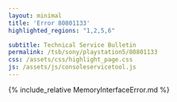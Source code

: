 ```yaml
---
layout: minimal
title: 'Error 80801133'
highlighted_regions: "1,2,5,6"

subtitle: Technical Service Bulletin
permalink: /tsb/sony/playstation5/80801133
css: /assets/css/highlight_page.css
js: /assets/js/consoleservicetool.js
---
```


{% include_relative MemoryInterfaceError.md %}